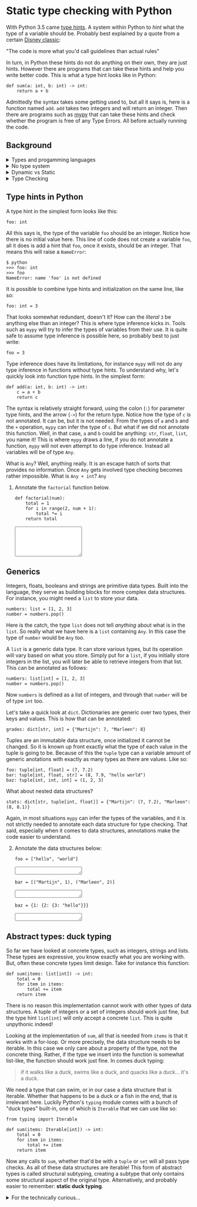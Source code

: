 # Static type checking with Python

With Python 3.5 came [type hints](https://www.python.org/dev/peps/pep-0484/). A system within Python to *hint* what the type of a variable should be. Probably best explained by a quote from a certain [Disney classic](https://www.imdb.com/title/tt0325980/):

"The code is more what you'd call guidelines than actual rules"

In turn, in Python these hints do not do anything on their own, they are just hints. However there are programs that can take these hints and help you write better code. This is what a type hint looks like in Python:

```Py
def sum(a: int, b: int) -> int:
    return a + b
```

Admittedly the syntax takes some getting used to, but all it says is, here is a function named `add`. `add` takes two integers and will return an integer. Then there are programs such as [mypy](http://mypy-lang.org/) that can take these hints and check whether the program is free of any Type Errors. All before actually running the code.


## Background
<details>
<summary>Types and progamming languages</summary>

Different programming languages have different type systems, but why? Take a quick peek at the example below:


### Python

```Py
def sum(items):
    total = 0
    for item in items:
        total += item
    return total
```

Python's approach is simple, we'll just run the code and see if it works. If `items` can be summed, then great let's do that. This all works:

```Py
sum([1, 2])
sum([1, 2.0])
sum({1, 2, 3})
```

But this does **not**:

```Py
sum(["hello", 1])
```

And worse yet, we won't know that it does not work until this code is actually run. If the code is not properly tested, then running this function might not happen until its shipped to the client. In which case... **nightmares**.


### C

Okay, but what about other languages? Remember C?

```C
int sum(int items[], int n) {
    int total = 0;
    for (int i = 0; i < n; i++) {
        total += items[i];
    }
    return total;
}
```

C takes a different approach, put a concrete type in front of everything and check it when trying to compile. That way we'll know up front whether the code will even run. Because this:

```C
float array[] = {3.0, 4.0, 5.0};
sum(array, 3);
```

Will nicely throw a compile error. No chance that this code reaches the end user's desk. 

But wait, floats can be summed right? Well, tough luck. You'll need to write a new function for floats.

> For the curious, there are ways to escape C's type system through the use of casting and pointers. Most notably through the use of `void` pointers.


### Java

Let's find a middleground, Java. Java is a bureaucratic programming languages of sorts. Nothing is assumed, and everything has to be explicitly denoted. Here is an example: 

```java
public static <T extends Number> sum(Iterable<T> items) {
    T total = 0;
    for (T item : items) {
        total = total.doubleValue() + item.doubleValue();
    }
    return total;
}
```

Quickly jumping over `public static`, which just means this function can be called from anywhere (`public`) and is always available (`static`). You'll find `<T extends Number>`.

What is a `Number`? Well, as it turns out, [Number](https://docs.oracle.com/javase/8/docs/api/java/lang/Number.html) is a `class` of which each number (`Integer`, `Float`, `Double`, etc.) inherits. `<T extends Number>` just means any type `T` that is an extension of a `Number`. So really what `T` says is, anything that is a Number, and thus can do anything a Number can do, can be passed into this function and will be returned from it too. 

Next, `Iterable<T>`. Iterable is an abstract generic type, more on this later. For now, all this says is some collection of things, be it a list, an array, or a tuple perhaps, over which can be iterated (with a for-loop for instance), containing elements of type `T`.

`item.doubleValue()`??? Inside the function it is now unknown what the exact types of the items are. All we know is that they are `Number`s. At this point we can only assume that an item can do anything a `Number` can do, and that is not much! In fact, a `Number` in Java can only convert itself to a more concrete `Double`, `Integer`, `Float`, etc. So what this function does is convert all items to `Double`s and then sums them up. 

Through this, this all works:

```java
sum({1, 2});
sum({4.0, 5.0});
```

And even different data structures, such as linked lists:

```java
LinkedList<Number> items = new LinkedList<Number>();
items.add(1);
items.add(2.0);
sum(items);
```

And this will still nicely give a compile error:

```java
add({"hello", "bye"});
```

Problem solved... right? Well, we did end up paying a steep price. Because be honest, which one is easier to understand:

```Py
def sum(items):
    total = 0
    for item in items:
        total += item
    return total
```

```java
public static <T extends Number> sum(Iterable<T> items) {
    T total = 0;
    for (T item : items) {
        total = total.doubleValue() + item.doubleValue();
    }
    return total;
}
```

Suprisingly perhaps, is that the answer to that question depends on who you'd ask. If you are used to dealing with millions of lines of code written by many others before you, you might strongly prefer the `Java` implementation. Simply because it gives you all information you need to know.
</details>

<details>
<summary>No type system</summary>

All your computer has is `1`-s and `0`-s, and all it can do is operate on these ones and zeroes. So at the root there are effectively no types. Instead the program just has to treat certain ones and zeroes differently than others. This is true in machine code (the ones and zeros), but also one level higher in [an assembly language](https://cs.lmu.edu/~ray/notes/x86assembly/). These type of languages are often just the instructions an operating system can execute, but in a more convenient text form. Assembly languages do contain data instructions for storing the length and allignment of data, but not much more than that. Naturally this way of working is error prone and undesirable. 
</details>

<details>
<summary>Dynamic vs Static</summary>

All programming languages have some form of type system, but when and what they do with that system varies. First, let's talk about when. There are two main forms, **static** and **dynamic**, and they are not exclusive from one another. 

#### Static

Static in this context just means before execution, that could be when compiling the code or through running a seperate type checker. For instance, C makes use of static type checking to ensure that all types operate with one another upon compilation. That way, there is no (technically, little) chance for any type errors while running the program. On top of this compilers can make use of the type information upon compilation to better optimize the resulting program. By for instance reserving precisely enough memory, as the data and their types is know up front.

#### Dynamic

Dynamic means during execution of a program, or in runtime. A good example of a dynamic type system is Python. Values in Python do have types, there are `int`s, `list`s, `string`s, you name it. Misuse of these types will often result in an error, for instance this code:

```Py
"hello" + [1,2,3]
```

Will raise a `TypeError` upon execution. But only during execution. So the information is there, and Python will protect you from weird and unexpected results, but a little late perhaps.

That said, dynamic type systems are often flexible and easy to use. As a programmer you don't have to worry about declaring types, and that means writing less code and probably easier to read code. This is a big reason as to why scripting languages such as Python, JavaScript and Bash tend to favor dynamic type systems. The flexibility in turn makes it possible to do extensive introspection, allowing the program itself to reason about types too. For instance in Python you can check the type of a variable through:

```Py
isinstance(a, int)
```
</details>

<details>
<summary>Type Checking</summary>

Type information can be used for different things, such as optimizing programs, ensuring enough memory is available, but perhaps most important to us programmers: type checking. Ensuring that the program is free of any type errors. 

Type checking can be done both dynamically and statically. But, dynamic type checking happens while running the program and will inevitably impact performance. That is why dynamic type checking is usually only done upon execution of a line of code, to ensure no unnecessary checks are done. That execution of a line of code might be very late, and if you are not testing properly, it might just be in the hands of the end user by the time that buggy line of code finally runs.

In contrast static type checking does not need to worry about performance (as much). Afterall, this style of type checking happens in the developer's time (hence the "as much"), and not the end user's time. This enables a static type checker to do more complex type of checks and give better hints as to what is going wrong. However, to perform static type checking the information on types needs to be available before running the code. That often means that you as a programmer need to add this information. That is both a blessing and a curse. You will have to write more code, but the added information will make it easier for your co-workers or your future self to understand.

Static type checking is often preferred, and so much so that languages such as JavaScript (in the form of TypeScript) and Python have started to adopt type information to enable static type checking. 
</details>


## Type hints in Python

A type hint in the simplest form looks like this:

```Py
foo: int
```

All this says is, the type of the variable `foo` should be an integer. Notice how there is no initial value here. This line of code does not create a variable `foo`, all it does is add a hint that `foo`, once it exists, should be an integer. That means this will raise a `NameError`:

```
$ python
>>> foo: int
>>> foo
NameError: name 'foo' is not defined
```

It is possible to combine type hints and initialization on the same line, like so:

```Py
foo: int = 3
```

That looks somewhat redundant, doesn't it? How can the *literal* `3` be anything else than an integer? This is where type inference kicks in. Tools such as `mypy` will try to infer the types of variables from their use. It is quite safe to assume type inference is possible here, so probably best to just write:

```Py
foo = 3
```

Type inference does have its limitations, for instance `mypy` will not do any type inference in functions without type hints. To understand why, let's quickly look into function type hints. In the simplest form:

```Py
def add(a: int, b: int) -> int:
    c = a + b
    return c
```

The syntax is relatively straight forward, using the colon (`:`) for parameter type hints, and the arrow (`->`) for the return type. Notice how the type of `c` is not annotated. It can be, but it is not needed. From the types of `a` and `b` and the `+` operation, `mypy` can infer the type of `c`. But what if we did not annotate this function. Well, in that case, `a` and `b` could be anything: `str`, `float`, `list`, you name it! This is where `mypy` draws a line, if you do not annotate a function, `mypy` will not even attempt to do type inference. Instead all variables will be of type `Any`.

What is `Any`? Well, anything really. It is an escape hatch of sorts that provides no information. Once `Any` gets involved type checking becomes rather impossible. What is `Any + int`? `Any`

1. Annotate the `factorial` function below.

    ```Py
    def factorial(num):
        total = 1
        for i in range(2, num + 1):
            total *= i
        return total
    ```

    <textarea name="form[q1]" rows="5" required=""></textarea>


## Generics

Integers, floats, booleans and strings are primitive data types. Built into the language, they serve as building blocks for more complex data structures. For instance, you might need a `list` to store your data. 

```Py
numbers: list = [1, 2, 3]
number = numbers.pop()
```

Here is the catch, the type `list` does not tell *anything* about what is in the `list`. So really what we have here is a `list` containing `Any`. In this case the type of `number` would be `Any` too.

A `list` is a generic data type. It can store various types, but its operation will vary based on what you store. Simply put for a `list`, if you initially store integers in the list, you will later be able to retrieve integers from that list. This can be annotated as follows:

```Py
numbers: list[int] = [1, 2, 3]
number = numbers.pop()
```

Now `numbers` is defined as a list of integers, and through that `number` will be of type `int` too.

Let's take a quick look at `dict`. Dictionaries are generic over two types, their keys and values. This is how that can be annotated:

```Py
grades: dict[str, int] = {"Martijn": 7, "Marleen": 8}
```

Tuples are an immutable data structure, once initialized it cannot be changed. So it is known up front exactly what the type of each value in the tuple is going to be. Because of this the `tuple` type can a variable amount of generic anotations with exactly as many types as there are values. Like so:

```Py
foo: tuple[int, float] = (7, 7.2)
bar: tuple[int, float, str] = (8, 7.9, "hello world")
baz: tuple[int, int, int] = (1, 2, 3)
```

What about nested data structures?

```Py
stats: dict[str, tuple[int, float]] = {"Martijn": (7, 7.2), "Marleen": (8, 8.1)}
```

Again, in most situations `mypy` can infer the types of the variables, and it is not strictly needed to annotate each data structure for type checking. That said, especially when it comes to data structures, annotations make the code easier to understand.  

2. Annotate the data structures below:

    ```Py
    foo = ["hello", "world"]
    ```

    <textarea name="form[q2.1]" rows="1" required=""></textarea>

    ```Py
    bar = [("Martijn", 1), ("Marleen", 2)]
    ```

    <textarea name="form[q2.2]" rows="1" required=""></textarea>

    ```Py
    baz = {1: {2: {3: "hello"}}}
    ```

    <textarea name="form[q2.3]" rows="1" required=""></textarea>


## Abstract types: duck typing

So far we have looked at concrete types, such as integers, strings and lists. These types are expressive, you know exactly what you are working with. But, often these concrete types limit design. Take for instance this function:

```Py
def sum(items: list[int]) -> int:
    total = 0
    for item in items:
        total += item
    return item
```

There is no reason this implementation cannot work with other types of data structures. A tuple of integers or a set of integers should work just fine, but the type hint `list[int]` will only accept a concrete `list`. This is quite unpythonic indeed!

Looking at the implementation of `sum`, all that is needed from `items` is that it works with a for-loop. Or more precisely, the data structure needs to be iterable. In this case we only care about a property of the type, not the concrete thing. Rather, if the type we insert into the function is somewhat list-like, the function should work just fine. In comes duck typing:

> if it walks like a duck, swims like a duck, and quacks like a duck... it's a duck.

We need a type that can swim, or in our case a data structure that is iterable. Whether that happens to be a duck or a fish in the end, that is irrelevant here. Luckily Python's `typing` module comes with a bunch of "duck types" built-in, one of which is `Iterable` that we can use like so:

```Py
from typing import Iterable

def sum(items: Iterable[int]) -> int:
    total = 0
    for item in items:
        total += item
    return item
```

Now any calls to `sum`, whether that'd be with a `tuple` or `set` will all pass type checks. As all of these data structures are iterable! This form of abstract types is called structural subtyping, creating a subtype that only contains some structural aspect of the original type. Alternatively, and probably easier to remember: **static duck typing**.


<details>
<summary>For the technically curious...</summary>

These abstract data types are implemented as so called `Protocols`. See this [Python Enhancement Proposal](https://www.python.org/dev/peps/pep-0544/). Through these Protocols you can define your own duck types too. For instance:

```Py
from typing import Iterable, Protocol

class SupportsAdd(Protocol):
    def __add__(self, other):
        pass

def sum(items: Iterable[SupportsAdd]) -> SupportsAdd:
    total = None
    for item in items:
        if total is None:
            total = item
        else:
            total += item
    return item

sum([1, 2, 3]) # all good
sum([1.5, None]) # error: List item 1 has incompatible type "None"; expected "SupportsAdd"
```

</details>